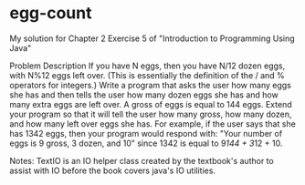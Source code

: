 # egg-count
My solution for Chapter 2 Exercise 5 of "Introduction to Programming Using Java"

Problem Description
If you have N eggs, then you have N/12 dozen eggs, with N%12 eggs left over. (This is essentially
the definition of the / and % operators for integers.) Write a program that asks the user how many
eggs she has and then tells the user how many dozen eggs she has and how many extra eggs are left over.
A gross of eggs is equal to 144 eggs. Extend your program so that it will tell the user how many gross,
how many dozen, and how many left over eggs she has. For example, if the user says that she has
1342 eggs, then your program would respond with:
       "Your number of eggs is 9 gross, 3 dozen, and 10"
since 1342 is equal to 9*144 + 3*12 + 10.

Notes:
TextIO is an IO helper class created by the textbook's author
to assist with IO before the book covers java's IO utilities.



